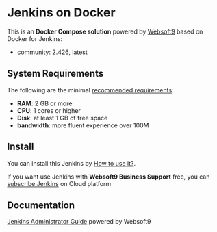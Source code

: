 # Jenkins on Docker  

This is an **Docker Compose solution** powered by [Websoft9](https://www.websoft9.com) based on Docker for Jenkins:


 - community:  2.426, latest


## System Requirements

The following are the minimal [recommended requirements](https://www.jenkins.io/doc/book/installing/docker/):

* **RAM**: 2 GB or more
* **CPU**: 1 cores or higher
* **Disk**: at least 1 GB of free space
* **bandwidth**: more fluent experience over 100M  

## Install

You can install this Jenkins by [How to use it?](https://github.com/Websoft9/docker-library#how-to-use-it).   

If you want use Jenkins with **Websoft9 Business Support** free, you can [subscribe Jenkins](https://www.websoft9.com/apps) on Cloud platform

## Documentation

[Jenkins Administrator Guide](https://support.websoft9.com/docs/jenkins) powered by Websoft9